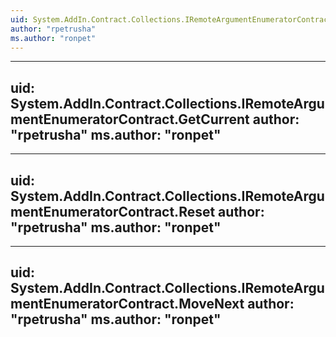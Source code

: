 ```yaml
---
uid: System.AddIn.Contract.Collections.IRemoteArgumentEnumeratorContract
author: "rpetrusha"
ms.author: "ronpet"
---
```


---
uid: System.AddIn.Contract.Collections.IRemoteArgumentEnumeratorContract.GetCurrent
author: "rpetrusha"
ms.author: "ronpet"
---

---
uid: System.AddIn.Contract.Collections.IRemoteArgumentEnumeratorContract.Reset
author: "rpetrusha"
ms.author: "ronpet"
---

---
uid: System.AddIn.Contract.Collections.IRemoteArgumentEnumeratorContract.MoveNext
author: "rpetrusha"
ms.author: "ronpet"
---
